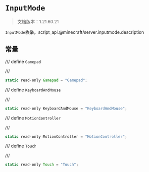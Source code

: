 # `InputMode`

> 文档版本：1.21.60.21

`InputMode`枚举。script_api.@minecraft/server.inputmode.description

## 常量

/// define
`Gamepad`


///

```js
static read-only Gamepad = "Gamepad";
```


/// define
`KeyboardAndMouse`


///

```js
static read-only KeyboardAndMouse = "KeyboardAndMouse";
```


/// define
`MotionController`


///

```js
static read-only MotionController = "MotionController";
```


/// define
`Touch`


///

```js
static read-only Touch = "Touch";
```

